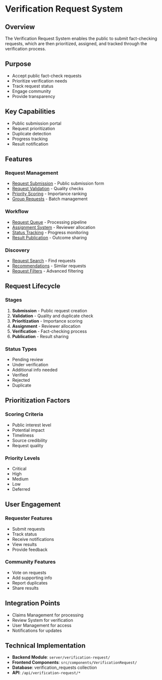 # Verification Request System

## Overview
The Verification Request System enables the public to submit fact-checking requests, which are then prioritized, assigned, and tracked through the verification process.

## Purpose
- Accept public fact-check requests
- Prioritize verification needs
- Track request status
- Engage community
- Provide transparency

## Key Capabilities
- Public submission portal
- Request prioritization
- Duplicate detection
- Progress tracking
- Result notification

## Features

### Request Management
- [Request Submission](./features/request-submission.md) - Public submission form
- [Request Validation](./features/request-validation.md) - Quality checks
- [Priority Scoring](./features/priority-scoring.md) - Importance ranking
- [Group Requests](./features/group-requests.md) - Batch management

### Workflow
- [Request Queue](./features/request-queue.md) - Processing pipeline
- [Assignment System](./features/assignment-system.md) - Reviewer allocation
- [Status Tracking](./features/status-tracking.md) - Progress monitoring
- [Result Publication](./features/result-publication.md) - Outcome sharing

### Discovery
- [Request Search](./features/request-search.md) - Find requests
- [Recommendations](./features/recommendations.md) - Similar requests
- [Request Filters](./features/request-filters.md) - Advanced filtering

## Request Lifecycle

### Stages
1. **Submission** - Public request creation
2. **Validation** - Quality and duplicate check
3. **Prioritization** - Importance scoring
4. **Assignment** - Reviewer allocation
5. **Verification** - Fact-checking process
6. **Publication** - Result sharing

### Status Types
- Pending review
- Under verification
- Additional info needed
- Verified
- Rejected
- Duplicate

## Prioritization Factors

### Scoring Criteria
- Public interest level
- Potential impact
- Timeliness
- Source credibility
- Request quality

### Priority Levels
- Critical
- High
- Medium
- Low
- Deferred

## User Engagement

### Requester Features
- Submit requests
- Track status
- Receive notifications
- View results
- Provide feedback

### Community Features
- Vote on requests
- Add supporting info
- Report duplicates
- Share results

## Integration Points
- Claims Management for processing
- Review System for verification
- User Management for access
- Notifications for updates

## Technical Implementation
- **Backend Module**: `server/verification-request/`
- **Frontend Components**: `src/components/VerificationRequest/`
- **Database**: verification_requests collection
- **API**: `/api/verification-request/*`